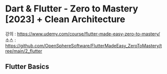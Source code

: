 # Dart & Flutter - Zero to Mastery [2023] + Clean Architecture

강의 : https://www.udemy.com/course/flutter-made-easy-zero-to-mastery/     
소스 : https://github.com/OpenSphereSoftware/FlutterMadeEasy_ZeroToMastery/tree/main/2_flutter       

## Flutter Basics

